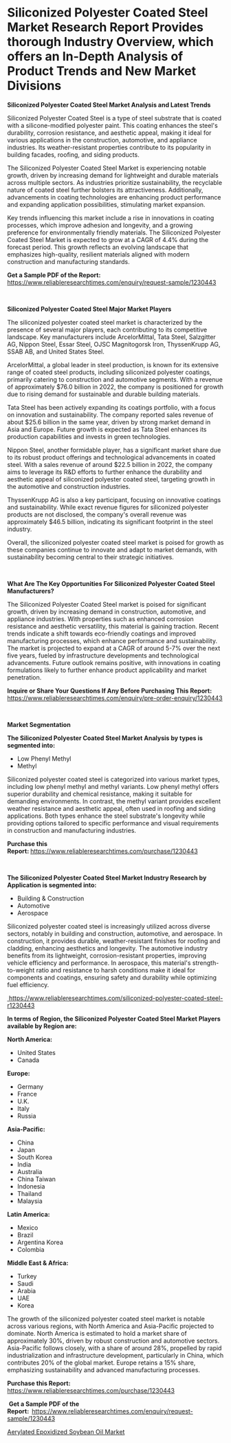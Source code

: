 <p><h1>Siliconized Polyester Coated Steel Market Research Report Provides thorough Industry Overview, which offers an In-Depth Analysis of Product Trends and New Market Divisions</h1></p><p><strong>Siliconized Polyester Coated Steel Market Analysis and Latest Trends</strong></p>
<p><p>Siliconized Polyester Coated Steel is a type of steel substrate that is coated with a silicone-modified polyester paint. This coating enhances the steel's durability, corrosion resistance, and aesthetic appeal, making it ideal for various applications in the construction, automotive, and appliance industries. Its weather-resistant properties contribute to its popularity in building facades, roofing, and siding products.</p><p>The Siliconized Polyester Coated Steel Market is experiencing notable growth, driven by increasing demand for lightweight and durable materials across multiple sectors. As industries prioritize sustainability, the recyclable nature of coated steel further bolsters its attractiveness. Additionally, advancements in coating technologies are enhancing product performance and expanding application possibilities, stimulating market expansion.</p><p>Key trends influencing this market include a rise in innovations in coating processes, which improve adhesion and longevity, and a growing preference for environmentally friendly materials. The Siliconized Polyester Coated Steel Market is expected to grow at a CAGR of 4.4% during the forecast period. This growth reflects an evolving landscape that emphasizes high-quality, resilient materials aligned with modern construction and manufacturing standards.</p></p>
<p><strong>Get a Sample PDF of the Report:&nbsp;</strong> <a href="https://www.reliableresearchtimes.com/enquiry/request-sample/1230443?utm_campaign=2141&utm_medium=2&utm_source=Github&utm_content=ia&utm_term=03022025&utm_id=siliconized-polyester-coated-steel">https://www.reliableresearchtimes.com/enquiry/request-sample/1230443</a></p>
<p>&nbsp;</p>
<p><strong>Siliconized Polyester Coated Steel Major Market Players</strong></p>
<p><p>The siliconized polyester coated steel market is characterized by the presence of several major players, each contributing to its competitive landscape. Key manufacturers include ArcelorMittal, Tata Steel, Salzgitter AG, Nippon Steel, Essar Steel, OJSC Magnitogorsk Iron, ThyssenKrupp AG, SSAB AB, and United States Steel.</p><p>ArcelorMittal, a global leader in steel production, is known for its extensive range of coated steel products, including siliconized polyester coatings, primarily catering to construction and automotive segments. With a revenue of approximately $76.0 billion in 2022, the company is positioned for growth due to rising demand for sustainable and durable building materials.</p><p>Tata Steel has been actively expanding its coatings portfolio, with a focus on innovation and sustainability. The company reported sales revenue of about $25.6 billion in the same year, driven by strong market demand in Asia and Europe. Future growth is expected as Tata Steel enhances its production capabilities and invests in green technologies.</p><p>Nippon Steel, another formidable player, has a significant market share due to its robust product offerings and technological advancements in coated steel. With a sales revenue of around $22.5 billion in 2022, the company aims to leverage its R&D efforts to further enhance the durability and aesthetic appeal of siliconized polyester coated steel, targeting growth in the automotive and construction industries.</p><p>ThyssenKrupp AG is also a key participant, focusing on innovative coatings and sustainability. While exact revenue figures for siliconized polyester products are not disclosed, the company's overall revenue was approximately $46.5 billion, indicating its significant footprint in the steel industry.</p><p>Overall, the siliconized polyester coated steel market is poised for growth as these companies continue to innovate and adapt to market demands, with sustainability becoming central to their strategic initiatives.</p></p>
<p>&nbsp;</p>
<p><strong>What Are The Key Opportunities For Siliconized Polyester Coated Steel Manufacturers?</strong></p>
<p><p>The Siliconized Polyester Coated Steel market is poised for significant growth, driven by increasing demand in construction, automotive, and appliance industries. With properties such as enhanced corrosion resistance and aesthetic versatility, this material is gaining traction. Recent trends indicate a shift towards eco-friendly coatings and improved manufacturing processes, which enhance performance and sustainability. The market is projected to expand at a CAGR of around 5-7% over the next five years, fueled by infrastructure developments and technological advancements. Future outlook remains positive, with innovations in coating formulations likely to further enhance product applicability and market penetration.</p></p>
<p><strong>Inquire or Share Your Questions If Any Before Purchasing This Report:</strong> <a href="https://www.reliableresearchtimes.com/enquiry/pre-order-enquiry/1230443?utm_campaign=2141&utm_medium=2&utm_source=Github&utm_content=ia&utm_term=03022025&utm_id=siliconized-polyester-coated-steel">https://www.reliableresearchtimes.com/enquiry/pre-order-enquiry/1230443</a></p>
<p>&nbsp;</p>
<p><strong>Market Segmentation</strong></p>
<p><strong>The Siliconized Polyester Coated Steel Market Analysis by types is segmented into:</strong></p>
<p><ul><li>Low Phenyl Methyl</li><li>Methyl</li></ul></p>
<p><p>Siliconized polyester coated steel is categorized into various market types, including low phenyl methyl and methyl variants. Low phenyl methyl offers superior durability and chemical resistance, making it suitable for demanding environments. In contrast, the methyl variant provides excellent weather resistance and aesthetic appeal, often used in roofing and siding applications. Both types enhance the steel substrate's longevity while providing options tailored to specific performance and visual requirements in construction and manufacturing industries.</p></p>
<p><strong>Purchase this Report:&nbsp;</strong><a href="https://www.reliableresearchtimes.com/purchase/1230443?utm_campaign=2141&utm_medium=2&utm_source=Github&utm_content=ia&utm_term=03022025&utm_id=siliconized-polyester-coated-steel">https://www.reliableresearchtimes.com/purchase/1230443</a></p>
<p>&nbsp;</p>
<p><strong>The Siliconized Polyester Coated Steel Market Industry Research by Application is segmented into:</strong></p>
<p><ul><li>Building & Construction</li><li>Automotive</li><li>Aerospace</li></ul></p>
<p><p>Siliconized polyester coated steel is increasingly utilized across diverse sectors, notably in building and construction, automotive, and aerospace. In construction, it provides durable, weather-resistant finishes for roofing and cladding, enhancing aesthetics and longevity. The automotive industry benefits from its lightweight, corrosion-resistant properties, improving vehicle efficiency and performance. In aerospace, this material's strength-to-weight ratio and resistance to harsh conditions make it ideal for components and coatings, ensuring safety and durability while optimizing fuel efficiency.</p></p>
<p><a href="https://www.reliableresearchtimes.com/siliconized-polyester-coated-steel-r1230443?utm_campaign=2141&utm_medium=2&utm_source=Github&utm_content=ia&utm_term=03022025&utm_id=siliconized-polyester-coated-steel">&nbsp;https://www.reliableresearchtimes.com/siliconized-polyester-coated-steel-r1230443</a></p>
<p><strong>In terms of Region, the Siliconized Polyester Coated Steel Market Players available by Region are:</strong></p>
<p>
    <p> <strong> North America: </strong>
        <ul>
            <li>United States</li>
            <li>Canada</li>
        </ul>
        </p> 
    <p> <strong> Europe: </strong>
        <ul>
            <li>Germany</li>
            <li>France</li>
            <li>U.K.</li>
            <li>Italy</li>
            <li>Russia</li>
        </ul>
        </p> 
    <p> <strong> Asia-Pacific: </strong>
        <ul>
            <li>China</li>
            <li>Japan</li>
            <li>South Korea</li>
            <li>India</li>
            <li>Australia</li>
            <li>China Taiwan</li>
            <li>Indonesia</li>
            <li>Thailand</li>
            <li>Malaysia</li>
        </ul>
        </p> 
    <p> <strong> Latin America: </strong>
        <ul>
            <li>Mexico</li>
            <li>Brazil</li>
            <li>Argentina Korea</li>
            <li>Colombia</li>
        </ul>
        </p> 
    <p> <strong> Middle East & Africa: </strong>
        <ul>
            <li>Turkey</li>
            <li>Saudi</li>
            <li>Arabia</li>
            <li>UAE</li>
            <li>Korea</li>
        </ul>
    </p>
    </p>
<p><p>The growth of the siliconized polyester coated steel market is notable across various regions, with North America and Asia-Pacific projected to dominate. North America is estimated to hold a market share of approximately 30%, driven by robust construction and automotive sectors. Asia-Pacific follows closely, with a share of around 28%, propelled by rapid industrialization and infrastructure development, particularly in China, which contributes 20% of the global market. Europe retains a 15% share, emphasizing sustainability and advanced manufacturing processes.</p></p>
<p><strong>Purchase this Report: </strong><a href="https://www.reliableresearchtimes.com/purchase/1230443?utm_campaign=2141&utm_medium=2&utm_source=Github&utm_content=ia&utm_term=03022025&utm_id=siliconized-polyester-coated-steel">https://www.reliableresearchtimes.com/purchase/1230443</a></p>
<p>&nbsp;<strong>Get a Sample PDF of the Report:&nbsp;&nbsp;</strong><a href="https://www.reliableresearchtimes.com/enquiry/request-sample/1230443?utm_campaign=2141&utm_medium=2&utm_source=Github&utm_content=ia&utm_term=03022025&utm_id=siliconized-polyester-coated-steel">https://www.reliableresearchtimes.com/enquiry/request-sample/1230443</a></p>
<p><strong></strong></p>
<p><p><a href="https://github.com/sca704osol/Market-Research-Report-List-1/blob/main/aerylated-epoxidized-soybean-oil-market.md?utm_campaign=2141&utm_medium=2&utm_source=Github&utm_content=ia&utm_term=03022025&utm_id=siliconized-polyester-coated-steel">Aerylated Epoxidized Soybean Oil Market</a></p></p>